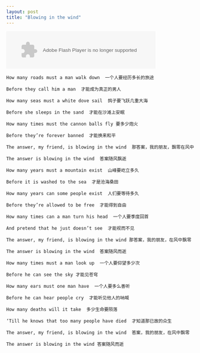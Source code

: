 ```yaml
---
layout: post
title: "Blowing in the wind"
---
```


<object height="100" width="400" align="middle" codebase="http://fpdownload.macromedia.com/pub/shockwave/cabs/flash/swflash.cab#version=7,0,0,0" classid="clsid:d27cdb6e-ae6d-11cf-96b8-444553540000"><param value="best" name="quality"/><param value="never" name="allowScriptAccess"/><param value="true" name="allowFullScreen"/><param value="transparent" name="wmode"/><param value="http://www.blogcastone.net/audio/player.swf?soundFile=http%3A%2F%2Fwww.txms.cn%2Fuploadfile%2F2005122121542851.mp3&amp;playerID=10&amp;bg=0xeeeeee&amp;leftbg=0x99ff00&amp;lefticon=0x666666&amp;rightbg=0x666666&amp;rightbghover=0x99ff00&amp;righticon=0xffffff&amp;righticonhover=0xffffff&amp;text=0x666666&amp;slider=0x666666&amp;track=0xFFFFFF&amp;border=0x666666&amp;loader=0x99ff00&amp;loop=no&amp;autostart=no" name="movie"/><embed height="100" width="400" pluginspage="http://www.macromedia.com/go/getflashplayer" flashvars="playerMode=embedded" wmode="transparent" bgcolor="#ffffff" quality="best" allowfullscreen="true" allowscriptaccess="never" src="http://www.blogcastone.net/audio/player.swf?soundFile=http%3A%2F%2Fwww.txms.cn%2Fuploadfile%2F2005122121542851.mp3&amp;playerID=10&amp;bg=0xeeeeee&amp;leftbg=0x99ff00&amp;lefticon=0x666666&amp;rightbg=0x666666&amp;rightbghover=0x99ff00&amp;righticon=0xffffff&amp;righticonhover=0xffffff&amp;text=0x666666&amp;slider=0x666666&amp;track=0xFFFFFF&amp;border=0x666666&amp;loader=0x99ff00&amp;loop=no&amp;autostart=no" type="application/x-shockwave-flash"/></object>

    How many roads must a man walk down  一个人要经历多长的旅途

    Before they call him a man  才能成为真正的男人

    How many seas must a white dove sail  鸽子要飞跃几重大海

    Before she sleeps in the sand  才能在沙滩上安眠

    How many times must the cannon balls fly 要多少炮火

    Before they’re forever banned  才能换来和平

    The answer, my friend, is blowing in the wind  那答案，我的朋友，飘零在风中

    The answer is blowing in the wind  答案随风飘逝

    How many years must a mountain exist  山峰要屹立多久

    Before it is washed to the sea  才是沧海桑田

    How many years can some people exist  人们要等待多久

    Before they’re allowed to be free  才能得到自由

    How many times can a man turn his head  一个人要季度回首

    And pretend that he just doesn’t see  才能视而不见

    The answer, my friend, is blowing in the wind 那答案，我的朋友，在风中飘零

    The answer is blowing in the wind  答案随风而逝

    How many times must a man look up  一个人要仰望多少次

    Before he can see the sky 才能见苍穹

    How many ears must one man have  一个人要多么善听

    Before he can hear people cry  才能听见他人的呐喊

    How many deaths will it take  多少生命要陨落

    ‘Till he knows that too many people have died  才知道那已故的众生

    The answer, my friend, is blowing in the wind  答案，我的朋友，在风中飘零

    The answer is blowing in the wind 答案随风而逝